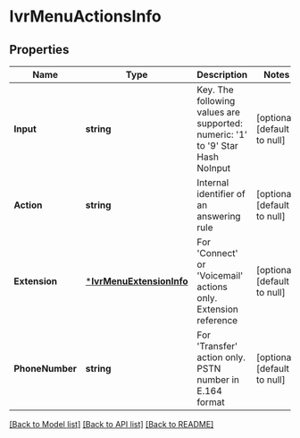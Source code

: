 # IvrMenuActionsInfo

## Properties
Name | Type | Description | Notes
------------ | ------------- | ------------- | -------------
**Input** | **string** | Key. The following values are supported: numeric: &#39;1&#39; to &#39;9&#39; Star Hash NoInput | [optional] [default to null]
**Action** | **string** | Internal identifier of an answering rule | [optional] [default to null]
**Extension** | [***IvrMenuExtensionInfo**](IVRMenuExtensionInfo.md) | For &#39;Connect&#39; or &#39;Voicemail&#39; actions only. Extension reference | [optional] [default to null]
**PhoneNumber** | **string** | For &#39;Transfer&#39; action only. PSTN number in E.164 format | [optional] [default to null]

[[Back to Model list]](../README.md#documentation-for-models) [[Back to API list]](../README.md#documentation-for-api-endpoints) [[Back to README]](../README.md)


